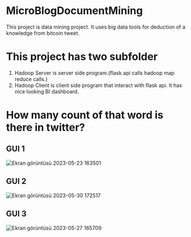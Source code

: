 # MicroBlogDocumentMining
This project is data mining project. It uses big data tools for deduction of a knowledge from bitcoin tweet.  
# This project has two subfolder
1. Hadoop Server is server side program.(flask api calls hadoop map reduce calls.)
2. Hadoop Client is client side program that interact with flask api. It has nice looking BI dashboard. 

# How many count of that word is there in twitter?
## GUI 1
![Ekran görüntüsü 2023-05-23 163501](https://github.com/user-attachments/assets/b9e2811e-f062-43a9-8daf-26659cd3680d)

## GUI 2
![Ekran görüntüsü 2023-05-30 172517](https://github.com/user-attachments/assets/cb4daa0c-c972-4648-97e4-c11a170d2c8c)

## GUI 3
![Ekran görüntüsü 2023-05-27 165709](https://github.com/user-attachments/assets/99d97a3e-8595-41ae-91b1-6f188b3720a5)
